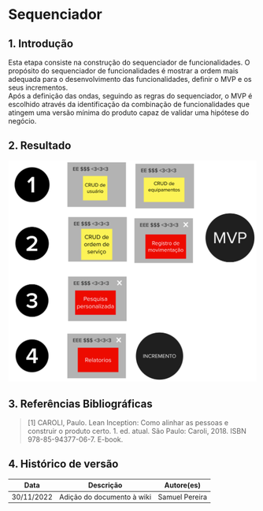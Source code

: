 # Sequenciador

## 1. Introdução
Esta etapa consiste na construção do sequenciador de funcionalidades. O propósito do sequenciador de funcionalidades é mostrar a ordem mais adequada para o desenvolvimento das funcionalidades, definir o MVP e os seus incrementos.
<br/>
Após a definição das ondas, seguindo as regras do sequenciador, o MVP é escolhido através da identificação da combinação de funcionalidades que atingem uma versão mínima do produto capaz de validar uma hipótese do negócio.

## 2. Resultado
![Resultado da atividade](../assets/leaninception/sequenciador.png)

## 3. Referências Bibliográficas

> [1] CAROLI, Paulo. Lean Inception: Como alinhar as pessoas e construir o produto certo. 1. ed. atual. São Paulo: Caroli, 2018. ISBN 978-85-94377-06-7. E-book.

## 4. Histórico de versão

|**Data**|**Descrição**|**Autore(es)**|
|--------|-------------|--------------|
|30/11/2022| Adição do documento à wiki | Samuel Pereira |
